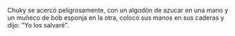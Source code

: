 Chuky se acercó peligrosamente, con un algodón
de azucar en una mano y un muñeco de bob esponja
en la otra, colocó sus manos en sus caderas
y dijo: "Yo los salvaré".